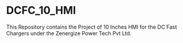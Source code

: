 # DCFC_10_HMI
This Repository contains the Project of 10 Inches HMI for the DC Fast Chargers under the Zenergize Power Tech Pvt Ltd.
